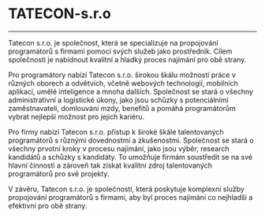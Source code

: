 # TATECON-s.r.o
---
Tatecon s.r.o. je společnost, která se specializuje na propojování programátorů s firmami pomocí svých služeb jako prostředník. Cílem společnosti je nabídnout kvalitní a hladký proces najímání pro obě strany.

Pro programátory nabízí Tatecon s.r.o. širokou škálu možností práce v různých oborech a odvětvích, včetně webových technologií, mobilních aplikací, umělé inteligence a mnoha dalších. Společnost se stará o všechny administrativní a logistické úkony, jako jsou schůzky s potenciálními zaměstnavateli, domlouvání mzdy, benefitů a pomáhá programátorům vybrat nejlepší možnost pro jejich kariéru.

Pro firmy nabízí Tatecon s.r.o. přístup k široké škále talentovaných programátorů s různými dovednostmi a zkušenostmi. Společnost se stará o všechny prvotní kroky v procesu najímání, jako jsou výběr, research kandidátů a schůzky s kandidáty. To umožňuje firmám soustředit se na své hlavní činnosti a zároveň tak získat kvalitní zdroj talentovaných programátorů pro své projekty.

V závěru, Tatecon s.r.o. je společností, která poskytuje komplexní služby propojování programátorů s firmami, aby byl proces najímání co nejhladší a efektivní pro obě strany.
